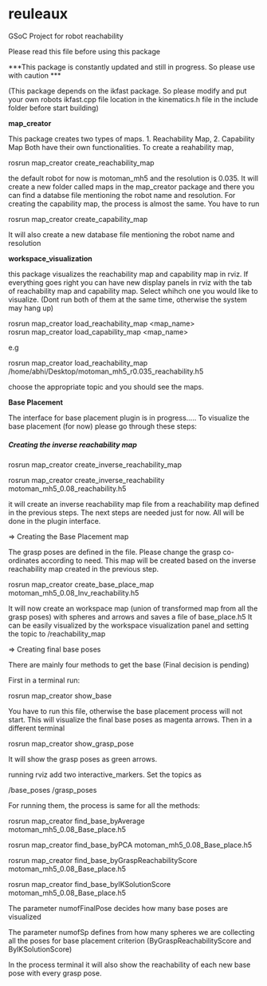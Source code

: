 # reuleaux
GSoC Project for robot reachability

Please read this file before using this package

***This package is constantly updated and still in progress. So please use with caution ***

(This package depends on the ikfast package. So please modify and put your own robots ikfast.cpp file location in the kinematics.h file in the include folder before start building)

__map_creator__ 

This package creates two types of maps. 1. Reachability Map, 2. Capability Map
Both have their own functionalities. To create a reahability map,

rosrun map_creator create_reachability_map

the default robot for now is motoman_mh5 and the resolution is 0.035. It will create a new folder called maps in the map_creator package and there you can find a databse file mentioning the robot name and resolution.
For creating the capability map, the process is almost the same. You have to run

rosrun map_creator create_capability_map

It will also create a new database file mentioning the robot name and resolution

__workspace_visualization__

this package visualizes the reachability map and capability map in rviz. If everything goes right you can have new display panels in rviz with the tab of reachability map and capability map. Select whihch one you would like to visualize. (Dont run both of them at the same time, otherwise the system may hang up)

rosrun map_creator load_reachability_map <map location><map_name>  
rosrun map_creator load_capability_map <map location><map_name> 

e.g

rosrun map_creator load_reachability_map /home/abhi/Desktop/motoman_mh5_r0.035_reachability.h5

choose the appropriate topic and you should see the maps.



__Base Placement__

The interface for base placement plugin is in progress.....
To visualize the base placement (for now) please go through these steps:

##### Creating the inverse reachability map

rosrun map_creator create_inverse_reachability_map <reachability map name>

rosrun map_creator create_inverse_reachability motoman_mh5_0.08_reachability.h5

it will create an inverse reachability map file from a reachability map defined in the previous steps. The next steps are needed just for now. All will be done in the plugin interface.

=> Creating the Base Placement map

The grasp poses are defined in the file. Please change the grasp co-ordinates according to need. This map will be created based on the inverse reachability map created in the previous step.

rosrun map_creator create_base_place_map motoman_mh5_0.08_Inv_reachability.h5

It will now create an workspace map (union of transformed map from all the grasp poses) with spheres and arrows and saves a file of base_place.h5 It can be easily visualized by the workspace visualization panel and setting the topic to /reachability_map

=> Creating final base poses

There are mainly four methods to get the base (Final decision is pending)

First in a terminal run:

rosrun map_creator show_base

You have to run this file, otherwise the base placement process will not start. This will visualize the final base poses as magenta arrows. Then in a different terminal

rosrun map_creator show_grasp_pose

It will show the grasp poses as green arrows.

running rviz add two interactive_markers. Set the topics as

/base_poses
/grasp_poses

For running them, the process is same for all the methods:

rosrun map_creator find_base_byAverage motoman_mh5_0.08_Base_place.h5

rosrun map_creator find_base_byPCA motoman_mh5_0.08_Base_place.h5

rosrun map_creator find_base_byGraspReachabilityScore motoman_mh5_0.08_Base_place.h5

rosrun map_creator find_base_byIKSolutionScore motoman_mh5_0.08_Base_place.h5


The parameter numofFinalPose decides how many base poses are visualized 

The parameter numofSp defines from how many spheres we are collecting all the poses for base placement criterion (ByGraspReachabilityScore and ByIKSolutionScore)

In the process terminal it will also show the reachability of each new base pose with every grasp pose.




















